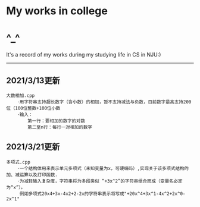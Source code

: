 # My works in college
# ^_^
It's a record of my works during my studying life in CS in NJU:)

***
## 2021/3/13更新
    大数相加.cpp
        ·用字符串支持超长数字（含小数）的相加，暂不支持减法与负数，目前数字最高支持200位（100位整数+100位小数
        ·输入：
            第一行：要相加的数字的对数
            第二至n行：每行一对相加的数字
## 2021/3/21更新    
    多项式.cpp
        ·一个结构体用来表示单元多项式（未知变量为x，可硬编码）,实现关于该多项式结构的加、减运算以及打印函数.
        ·为减轻输入复杂度，字符串将为多段类似 “+3x^2”的字符串组合而成（变量名必定为“x”）。
         例如多项式20x4+3x-4x2+2-2x的字符串表示将写成"+20x^4+3x^1-4x^2+2x^0-2x^1"


            
